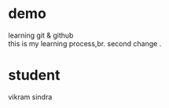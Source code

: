 # demo
learning git  &amp; github <br> 
this is my learning process,br.
second change .
# student 
vikram sindra 

